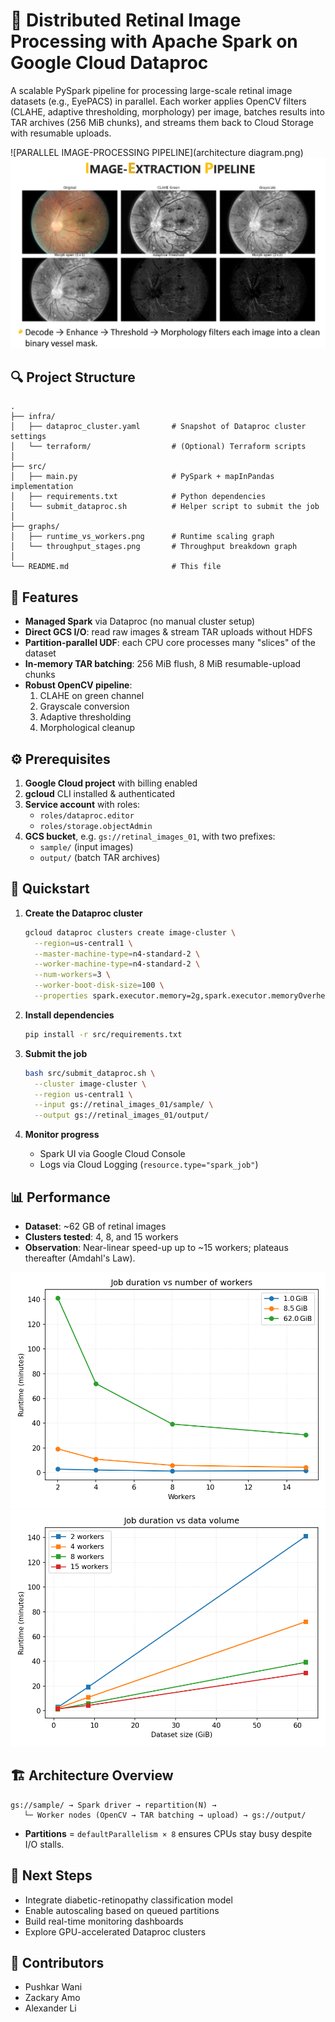 # 🚀 Distributed Retinal Image Processing with Apache Spark on Google Cloud Dataproc 
 
A scalable PySpark pipeline for processing large-scale retinal image datasets (e.g., EyePACS) in parallel. Each worker applies OpenCV filters (CLAHE, adaptive thresholding, morphology) per image, batches results into TAR archives (256 MiB chunks), and streams them back to Cloud Storage with resumable uploads. 

![PARALLEL IMAGE-PROCESSING PIPELINE​](architecture diagram.png)   
![IMAGE-EXTRACTION PIPELINE​](image_extraction_pipeline.png)  
 
## 🔍 Project Structure 
 
```
.
├── infra/
│   ├── dataproc_cluster.yaml       # Snapshot of Dataproc cluster settings
│   └── terraform/                  # (Optional) Terraform scripts
│
├── src/
│   ├── main.py                     # PySpark + mapInPandas implementation
│   ├── requirements.txt            # Python dependencies
│   └── submit_dataproc.sh          # Helper script to submit the job
│
├── graphs/
│   ├── runtime_vs_workers.png      # Runtime scaling graph
│   └── throughput_stages.png       # Throughput breakdown graph
│
└── README.md                       # This file
```
 
## 🌟 Features 
 
- **Managed Spark** via Dataproc (no manual cluster setup)   
- **Direct GCS I/O**: read raw images & stream TAR uploads without HDFS   
- **Partition-parallel UDF**: each CPU core processes many "slices" of the dataset   
- **In-memory TAR batching**: 256 MiB flush, 8 MiB resumable-upload chunks   
- **Robust OpenCV pipeline**:   
  1. CLAHE on green channel   
  2. Grayscale conversion   
  3. Adaptive thresholding   
  4. Morphological cleanup   
 
## ⚙️ Prerequisites 
 
1. **Google Cloud project** with billing enabled   
2. **gcloud** CLI installed & authenticated   
3. **Service account** with roles:   
   - `roles/dataproc.editor`   
   - `roles/storage.objectAdmin`   
4. **GCS bucket**, e.g. `gs://retinal_images_01`, with two prefixes:   
   - `sample/` (input images)   
   - `output/` (batch TAR archives)   
 
## 🚀 Quickstart 
 
1. **Create the Dataproc cluster**   
   ```bash 
   gcloud dataproc clusters create image-cluster \
     --region=us-central1 \
     --master-machine-type=n4-standard-2 \
     --worker-machine-type=n4-standard-2 \
     --num-workers=3 \
     --worker-boot-disk-size=100 \
     --properties spark.executor.memory=2g,spark.executor.memoryOverhead=768m,...
   ``` 
 
2. **Install dependencies**   
   ```bash 
   pip install -r src/requirements.txt 
   ``` 
 
3. **Submit the job**   
   ```bash 
   bash src/submit_dataproc.sh \
     --cluster image-cluster \
     --region us-central1 \
     --input gs://retinal_images_01/sample/ \
     --output gs://retinal_images_01/output/ 
   ``` 
 
4. **Monitor progress**   
   - Spark UI via Google Cloud Console   
   - Logs via Cloud Logging (`resource.type="spark_job"`) 
 
## 📊 Performance 
 
- **Dataset**: ~62 GB of retinal images   
- **Clusters tested**: 4, 8, and 15 workers   
- **Observation**: Near-linear speed-up up to ~15 workers; plateaus thereafter (Amdahl's Law). 
 
![Runtime vs Workers](performance_result/job_time_vs_workers.png)   
![Throughput Breakdown](performance_result/job_time_vs_data.png)   
 
## 🏗️ Architecture Overview 
 
```
gs://sample/ → Spark driver → repartition(N) →  
   └─ Worker nodes (OpenCV → TAR batching → upload) → gs://output/ 
```
 
- **Partitions** = `defaultParallelism × 8` ensures CPUs stay busy despite I/O stalls. 
 
## 🔮 Next Steps 
 
- Integrate diabetic-retinopathy classification model   
- Enable autoscaling based on queued partitions   
- Build real-time monitoring dashboards   
- Explore GPU-accelerated Dataproc clusters   
 
## 🤝 Contributors 
 
- Pushkar Wani   
- Zackary Amo   
- Alexander Li   
 
